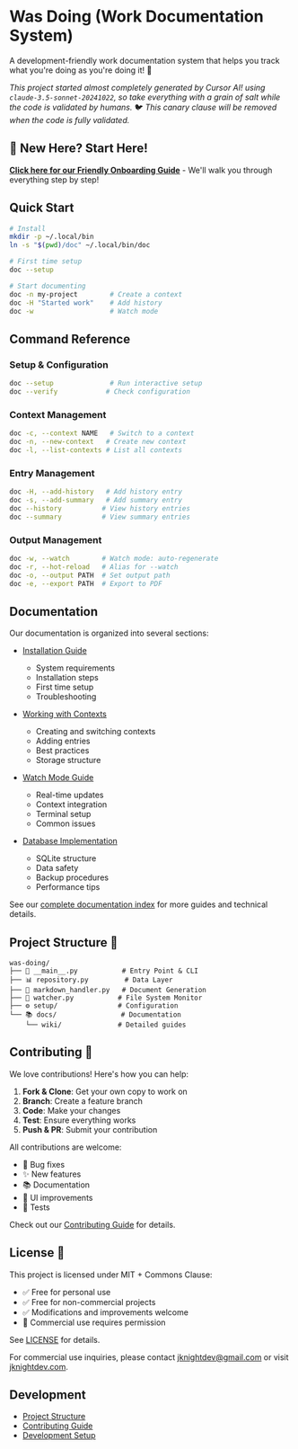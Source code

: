 # Was Doing (Work Documentation System)

A development-friendly work documentation system that helps you track what you're doing as you're doing it! 🚀

_This project started almost completely generated by Cursor AI! using `claude-3.5-sonnet-20241022`, so take everything with a grain of salt while the code is validated by humans._
🐦 _This canary clause will be removed when the code is fully validated._

## 🎯 New Here? Start Here!

**[Click here for our Friendly Onboarding Guide](docs/onboarding.md)** - We'll walk you through everything step by step!

## Quick Start

```bash
# Install
mkdir -p ~/.local/bin
ln -s "$(pwd)/doc" ~/.local/bin/doc

# First time setup
doc --setup

# Start documenting
doc -n my-project        # Create a context
doc -H "Started work"    # Add history
doc -w                   # Watch mode
```

## Command Reference

### Setup & Configuration

```bash
doc --setup              # Run interactive setup
doc --verify            # Check configuration
```

### Context Management

```bash
doc -c, --context NAME   # Switch to a context
doc -n, --new-context   # Create new context
doc -l, --list-contexts # List all contexts
```

### Entry Management

```bash
doc -H, --add-history   # Add history entry
doc -s, --add-summary   # Add summary entry
doc --history          # View history entries
doc --summary          # View summary entries
```

### Output Management

```bash
doc -w, --watch        # Watch mode: auto-regenerate
doc -r, --hot-reload   # Alias for --watch
doc -o, --output PATH  # Set output path
doc -e, --export PATH  # Export to PDF
```

## Documentation

Our documentation is organized into several sections:

-   [Installation Guide](docs/installation.md)

    -   System requirements
    -   Installation steps
    -   First time setup
    -   Troubleshooting

-   [Working with Contexts](docs/contexts.md)

    -   Creating and switching contexts
    -   Adding entries
    -   Best practices
    -   Storage structure

-   [Watch Mode Guide](docs/watch-mode.md)

    -   Real-time updates
    -   Context integration
    -   Terminal setup
    -   Common issues

-   [Database Implementation](docs/database.md)
    -   SQLite structure
    -   Data safety
    -   Backup procedures
    -   Performance tips

See our [complete documentation index](docs/index.md) for more guides and technical details.

## Project Structure 📁

```
was-doing/
├── 📄 __main__.py           # Entry Point & CLI
├── 📊 repository.py         # Data Layer
├── 📝 markdown_handler.py   # Document Generation
├── 👀 watcher.py           # File System Monitor
├── ⚙️ setup/               # Configuration
└── 📚 docs/                # Documentation
    └── wiki/              # Detailed guides
```

## Contributing 🤝

We love contributions! Here's how you can help:

1. **Fork & Clone**: Get your own copy to work on
2. **Branch**: Create a feature branch
3. **Code**: Make your changes
4. **Test**: Ensure everything works
5. **Push & PR**: Submit your contribution

All contributions are welcome:

-   🐛 Bug fixes
-   ✨ New features
-   📚 Documentation
-   🎨 UI improvements
-   🧪 Tests

Check out our [Contributing Guide](docs/contributing.md) for details.

## License 📜

This project is licensed under MIT + Commons Clause:

-   ✅ Free for personal use
-   ✅ Free for non-commercial projects
-   ✅ Modifications and improvements welcome
-   🤝 Commercial use requires permission

See [LICENSE](LICENSE) for details.

For commercial use inquiries, please contact jknightdev@gmail.com or visit [jknightdev.com](https://jknightdev.com).

## Development

-   [Project Structure](docs/project-structure.md)
-   [Contributing Guide](docs/contributing.md)
-   [Development Setup](docs/development.md)
